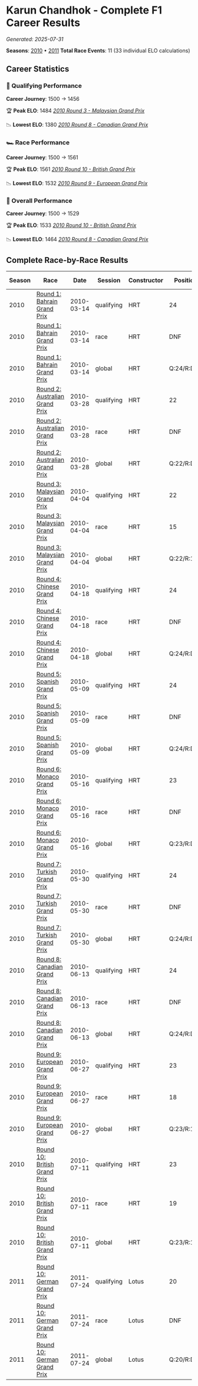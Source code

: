 # Karun Chandhok - Complete F1 Career Results

*Generated: 2025-07-31*

**Seasons**: [2010](../seasons/2010-season-report) • [2011](../seasons/2011-season-report)
**Total Race Events**: 11 (33 individual ELO calculations)

## Career Statistics

### 🏁 Qualifying Performance
**Career Journey**: 1500 → 1456

🏆 **Peak ELO**: 1484
   *[2010 Round 3 - Malaysian Grand Prix](../seasons/2010-season-report#round-3-malaysian-grand-prix)*

📉 **Lowest ELO**: 1380
   *[2010 Round 8 - Canadian Grand Prix](../seasons/2010-season-report#round-8-canadian-grand-prix)*

### 🏎️ Race Performance
**Career Journey**: 1500 → 1561

🏆 **Peak ELO**: 1561
   *[2010 Round 10 - British Grand Prix](../seasons/2010-season-report#round-10-british-grand-prix)*

📉 **Lowest ELO**: 1532
   *[2010 Round 9 - European Grand Prix](../seasons/2010-season-report#round-9-european-grand-prix)*

### 🌟 Overall Performance
**Career Journey**: 1500 → 1529

🏆 **Peak ELO**: 1533
   *[2010 Round 10 - British Grand Prix](../seasons/2010-season-report#round-10-british-grand-prix)*

📉 **Lowest ELO**: 1464
   *[2010 Round 8 - Canadian Grand Prix](../seasons/2010-season-report#round-8-canadian-grand-prix)*


## Complete Race-by-Race Results

| Season | Race | Date | Session | Constructor | Position | Starting ELO | ELO Change | Final ELO | Teammate |
|--------|------|------|---------|-------------|----------|--------------|------------|-----------|----------|
| 2010 | [Round 1: Bahrain Grand Prix](../seasons/2010-season-report#round-1-bahrain-grand-prix) | 2010-03-14 | qualifying | HRT | 24 | 1500 | -32 | 1468 | <img src="https://upload.wikimedia.org/wikipedia/commons/0/05/Flag_of_Brazil.svg" alt="Brazil" width="20" height="auto" style="vertical-align: middle; margin-right: 5px;" onerror="this.outerHTML='🇧🇷'; this.style.marginRight='5px';"/> Bruno Senna |
| 2010 | [Round 1: Bahrain Grand Prix](../seasons/2010-season-report#round-1-bahrain-grand-prix) | 2010-03-14 | race | HRT | DNF | 1500 | N/A | 1500 | <img src="https://upload.wikimedia.org/wikipedia/commons/0/05/Flag_of_Brazil.svg" alt="Brazil" width="20" height="auto" style="vertical-align: middle; margin-right: 5px;" onerror="this.outerHTML='🇧🇷'; this.style.marginRight='5px';"/> Bruno Senna |
| 2010 | [Round 1: Bahrain Grand Prix](../seasons/2010-season-report#round-1-bahrain-grand-prix) | 2010-03-14 | global | HRT | Q:24/R:DNF | 1500 | -10 | 1490 | <img src="https://upload.wikimedia.org/wikipedia/commons/0/05/Flag_of_Brazil.svg" alt="Brazil" width="20" height="auto" style="vertical-align: middle; margin-right: 5px;" onerror="this.outerHTML='🇧🇷'; this.style.marginRight='5px';"/> Bruno Senna |
| 2010 | [Round 2: Australian Grand Prix](../seasons/2010-season-report#round-2-australian-grand-prix) | 2010-03-28 | qualifying | HRT | 22 | 1468 | -26 | 1442 | <img src="https://upload.wikimedia.org/wikipedia/commons/0/05/Flag_of_Brazil.svg" alt="Brazil" width="20" height="auto" style="vertical-align: middle; margin-right: 5px;" onerror="this.outerHTML='🇧🇷'; this.style.marginRight='5px';"/> Bruno Senna |
| 2010 | [Round 2: Australian Grand Prix](../seasons/2010-season-report#round-2-australian-grand-prix) | 2010-03-28 | race | HRT | DNF | 1500 | N/A | 1500 | <img src="https://upload.wikimedia.org/wikipedia/commons/0/05/Flag_of_Brazil.svg" alt="Brazil" width="20" height="auto" style="vertical-align: middle; margin-right: 5px;" onerror="this.outerHTML='🇧🇷'; this.style.marginRight='5px';"/> Bruno Senna |
| 2010 | [Round 2: Australian Grand Prix](../seasons/2010-season-report#round-2-australian-grand-prix) | 2010-03-28 | global | HRT | Q:22/R:DNF | 1490 | -8 | 1483 | <img src="https://upload.wikimedia.org/wikipedia/commons/0/05/Flag_of_Brazil.svg" alt="Brazil" width="20" height="auto" style="vertical-align: middle; margin-right: 5px;" onerror="this.outerHTML='🇧🇷'; this.style.marginRight='5px';"/> Bruno Senna |
| 2010 | [Round 3: Malaysian Grand Prix](../seasons/2010-season-report#round-3-malaysian-grand-prix) | 2010-04-04 | qualifying | HRT | 22 | 1442 | +42 | 1484 | <img src="https://upload.wikimedia.org/wikipedia/commons/0/05/Flag_of_Brazil.svg" alt="Brazil" width="20" height="auto" style="vertical-align: middle; margin-right: 5px;" onerror="this.outerHTML='🇧🇷'; this.style.marginRight='5px';"/> Bruno Senna |
| 2010 | [Round 3: Malaysian Grand Prix](../seasons/2010-season-report#round-3-malaysian-grand-prix) | 2010-04-04 | race | HRT | 15 | 1500 | N/A | 1500 | <img src="https://upload.wikimedia.org/wikipedia/commons/0/05/Flag_of_Brazil.svg" alt="Brazil" width="20" height="auto" style="vertical-align: middle; margin-right: 5px;" onerror="this.outerHTML='🇧🇷'; this.style.marginRight='5px';"/> Bruno Senna |
| 2010 | [Round 3: Malaysian Grand Prix](../seasons/2010-season-report#round-3-malaysian-grand-prix) | 2010-04-04 | global | HRT | Q:22/R:15 | 1483 | +13 | 1495 | <img src="https://upload.wikimedia.org/wikipedia/commons/0/05/Flag_of_Brazil.svg" alt="Brazil" width="20" height="auto" style="vertical-align: middle; margin-right: 5px;" onerror="this.outerHTML='🇧🇷'; this.style.marginRight='5px';"/> Bruno Senna |
| 2010 | [Round 4: Chinese Grand Prix](../seasons/2010-season-report#round-4-chinese-grand-prix) | 2010-04-18 | qualifying | HRT | 24 | 1484 | -29 | 1455 | <img src="https://upload.wikimedia.org/wikipedia/commons/0/05/Flag_of_Brazil.svg" alt="Brazil" width="20" height="auto" style="vertical-align: middle; margin-right: 5px;" onerror="this.outerHTML='🇧🇷'; this.style.marginRight='5px';"/> Bruno Senna |
| 2010 | [Round 4: Chinese Grand Prix](../seasons/2010-season-report#round-4-chinese-grand-prix) | 2010-04-18 | race | HRT | DNF | 1500 | N/A | 1500 | <img src="https://upload.wikimedia.org/wikipedia/commons/0/05/Flag_of_Brazil.svg" alt="Brazil" width="20" height="auto" style="vertical-align: middle; margin-right: 5px;" onerror="this.outerHTML='🇧🇷'; this.style.marginRight='5px';"/> Bruno Senna |
| 2010 | [Round 4: Chinese Grand Prix](../seasons/2010-season-report#round-4-chinese-grand-prix) | 2010-04-18 | global | HRT | Q:24/R:DNF | 1495 | -9 | 1487 | <img src="https://upload.wikimedia.org/wikipedia/commons/0/05/Flag_of_Brazil.svg" alt="Brazil" width="20" height="auto" style="vertical-align: middle; margin-right: 5px;" onerror="this.outerHTML='🇧🇷'; this.style.marginRight='5px';"/> Bruno Senna |
| 2010 | [Round 5: Spanish Grand Prix](../seasons/2010-season-report#round-5-spanish-grand-prix) | 2010-05-09 | qualifying | HRT | 24 | 1455 | -24 | 1431 | <img src="https://upload.wikimedia.org/wikipedia/commons/0/05/Flag_of_Brazil.svg" alt="Brazil" width="20" height="auto" style="vertical-align: middle; margin-right: 5px;" onerror="this.outerHTML='🇧🇷'; this.style.marginRight='5px';"/> Bruno Senna |
| 2010 | [Round 5: Spanish Grand Prix](../seasons/2010-season-report#round-5-spanish-grand-prix) | 2010-05-09 | race | HRT | DNF | 1500 | N/A | 1500 | <img src="https://upload.wikimedia.org/wikipedia/commons/0/05/Flag_of_Brazil.svg" alt="Brazil" width="20" height="auto" style="vertical-align: middle; margin-right: 5px;" onerror="this.outerHTML='🇧🇷'; this.style.marginRight='5px';"/> Bruno Senna |
| 2010 | [Round 5: Spanish Grand Prix](../seasons/2010-season-report#round-5-spanish-grand-prix) | 2010-05-09 | global | HRT | Q:24/R:DNF | 1487 | -7 | 1479 | <img src="https://upload.wikimedia.org/wikipedia/commons/0/05/Flag_of_Brazil.svg" alt="Brazil" width="20" height="auto" style="vertical-align: middle; margin-right: 5px;" onerror="this.outerHTML='🇧🇷'; this.style.marginRight='5px';"/> Bruno Senna |
| 2010 | [Round 6: Monaco Grand Prix](../seasons/2010-season-report#round-6-monaco-grand-prix) | 2010-05-16 | qualifying | HRT | 23 | 1431 | -20 | 1411 | <img src="https://upload.wikimedia.org/wikipedia/commons/0/05/Flag_of_Brazil.svg" alt="Brazil" width="20" height="auto" style="vertical-align: middle; margin-right: 5px;" onerror="this.outerHTML='🇧🇷'; this.style.marginRight='5px';"/> Bruno Senna |
| 2010 | [Round 6: Monaco Grand Prix](../seasons/2010-season-report#round-6-monaco-grand-prix) | 2010-05-16 | race | HRT | DNF | 1500 | N/A | 1500 | <img src="https://upload.wikimedia.org/wikipedia/commons/0/05/Flag_of_Brazil.svg" alt="Brazil" width="20" height="auto" style="vertical-align: middle; margin-right: 5px;" onerror="this.outerHTML='🇧🇷'; this.style.marginRight='5px';"/> Bruno Senna |
| 2010 | [Round 6: Monaco Grand Prix](../seasons/2010-season-report#round-6-monaco-grand-prix) | 2010-05-16 | global | HRT | Q:23/R:DNF | 1479 | -6 | 1473 | <img src="https://upload.wikimedia.org/wikipedia/commons/0/05/Flag_of_Brazil.svg" alt="Brazil" width="20" height="auto" style="vertical-align: middle; margin-right: 5px;" onerror="this.outerHTML='🇧🇷'; this.style.marginRight='5px';"/> Bruno Senna |
| 2010 | [Round 7: Turkish Grand Prix](../seasons/2010-season-report#round-7-turkish-grand-prix) | 2010-05-30 | qualifying | HRT | 24 | 1411 | -17 | 1394 | <img src="https://upload.wikimedia.org/wikipedia/commons/0/05/Flag_of_Brazil.svg" alt="Brazil" width="20" height="auto" style="vertical-align: middle; margin-right: 5px;" onerror="this.outerHTML='🇧🇷'; this.style.marginRight='5px';"/> Bruno Senna |
| 2010 | [Round 7: Turkish Grand Prix](../seasons/2010-season-report#round-7-turkish-grand-prix) | 2010-05-30 | race | HRT | DNF | 1500 | N/A | 1500 | <img src="https://upload.wikimedia.org/wikipedia/commons/0/05/Flag_of_Brazil.svg" alt="Brazil" width="20" height="auto" style="vertical-align: middle; margin-right: 5px;" onerror="this.outerHTML='🇧🇷'; this.style.marginRight='5px';"/> Bruno Senna |
| 2010 | [Round 7: Turkish Grand Prix](../seasons/2010-season-report#round-7-turkish-grand-prix) | 2010-05-30 | global | HRT | Q:24/R:DNF | 1473 | -5 | 1468 | <img src="https://upload.wikimedia.org/wikipedia/commons/0/05/Flag_of_Brazil.svg" alt="Brazil" width="20" height="auto" style="vertical-align: middle; margin-right: 5px;" onerror="this.outerHTML='🇧🇷'; this.style.marginRight='5px';"/> Bruno Senna |
| 2010 | [Round 8: Canadian Grand Prix](../seasons/2010-season-report#round-8-canadian-grand-prix) | 2010-06-13 | qualifying | HRT | 24 | 1394 | -15 | 1380 | <img src="https://upload.wikimedia.org/wikipedia/commons/0/05/Flag_of_Brazil.svg" alt="Brazil" width="20" height="auto" style="vertical-align: middle; margin-right: 5px;" onerror="this.outerHTML='🇧🇷'; this.style.marginRight='5px';"/> Bruno Senna |
| 2010 | [Round 8: Canadian Grand Prix](../seasons/2010-season-report#round-8-canadian-grand-prix) | 2010-06-13 | race | HRT | DNF | 1500 | N/A | 1500 | <img src="https://upload.wikimedia.org/wikipedia/commons/0/05/Flag_of_Brazil.svg" alt="Brazil" width="20" height="auto" style="vertical-align: middle; margin-right: 5px;" onerror="this.outerHTML='🇧🇷'; this.style.marginRight='5px';"/> Bruno Senna |
| 2010 | [Round 8: Canadian Grand Prix](../seasons/2010-season-report#round-8-canadian-grand-prix) | 2010-06-13 | global | HRT | Q:24/R:DNF | 1468 | -4 | 1464 | <img src="https://upload.wikimedia.org/wikipedia/commons/0/05/Flag_of_Brazil.svg" alt="Brazil" width="20" height="auto" style="vertical-align: middle; margin-right: 5px;" onerror="this.outerHTML='🇧🇷'; this.style.marginRight='5px';"/> Bruno Senna |
| 2010 | [Round 9: European Grand Prix](../seasons/2010-season-report#round-9-european-grand-prix) | 2010-06-27 | qualifying | HRT | 23 | 1380 | +51 | 1431 | <img src="https://upload.wikimedia.org/wikipedia/commons/0/05/Flag_of_Brazil.svg" alt="Brazil" width="20" height="auto" style="vertical-align: middle; margin-right: 5px;" onerror="this.outerHTML='🇧🇷'; this.style.marginRight='5px';"/> Bruno Senna |
| 2010 | [Round 9: European Grand Prix](../seasons/2010-season-report#round-9-european-grand-prix) | 2010-06-27 | race | HRT | 18 | 1500 | +32 | 1532 | <img src="https://upload.wikimedia.org/wikipedia/commons/0/05/Flag_of_Brazil.svg" alt="Brazil" width="20" height="auto" style="vertical-align: middle; margin-right: 5px;" onerror="this.outerHTML='🇧🇷'; this.style.marginRight='5px';"/> Bruno Senna |
| 2010 | [Round 9: European Grand Prix](../seasons/2010-season-report#round-9-european-grand-prix) | 2010-06-27 | global | HRT | Q:23/R:18 | 1464 | +38 | 1501 | <img src="https://upload.wikimedia.org/wikipedia/commons/0/05/Flag_of_Brazil.svg" alt="Brazil" width="20" height="auto" style="vertical-align: middle; margin-right: 5px;" onerror="this.outerHTML='🇧🇷'; this.style.marginRight='5px';"/> Bruno Senna |
| 2010 | [Round 10: British Grand Prix](../seasons/2010-season-report#round-10-british-grand-prix) | 2010-07-11 | qualifying | HRT | 23 | 1431 | +38 | 1469 | <img src="https://upload.wikimedia.org/wikipedia/commons/9/9e/Flag_of_Japan.svg" alt="Japan" width="20" height="auto" style="vertical-align: middle; margin-right: 5px;" onerror="this.outerHTML='🇯🇵'; this.style.marginRight='5px';"/> Sakon Yamamoto |
| 2010 | [Round 10: British Grand Prix](../seasons/2010-season-report#round-10-british-grand-prix) | 2010-07-11 | race | HRT | 19 | 1532 | +29 | 1561 | <img src="https://upload.wikimedia.org/wikipedia/commons/9/9e/Flag_of_Japan.svg" alt="Japan" width="20" height="auto" style="vertical-align: middle; margin-right: 5px;" onerror="this.outerHTML='🇯🇵'; this.style.marginRight='5px';"/> Sakon Yamamoto |
| 2010 | [Round 10: British Grand Prix](../seasons/2010-season-report#round-10-british-grand-prix) | 2010-07-11 | global | HRT | Q:23/R:19 | 1501 | +32 | 1533 | <img src="https://upload.wikimedia.org/wikipedia/commons/9/9e/Flag_of_Japan.svg" alt="Japan" width="20" height="auto" style="vertical-align: middle; margin-right: 5px;" onerror="this.outerHTML='🇯🇵'; this.style.marginRight='5px';"/> Sakon Yamamoto |
| 2011 | [Round 10: German Grand Prix](../seasons/2011-season-report#round-10-german-grand-prix) | 2011-07-24 | qualifying | Lotus | 20 | 1469 | -13 | 1456 | <img src="https://upload.wikimedia.org/wikipedia/commons/b/bc/Flag_of_Finland.svg" alt="Finland" width="20" height="auto" style="vertical-align: middle; margin-right: 5px;" onerror="this.outerHTML='🇫🇮'; this.style.marginRight='5px';"/> Heikki Kovalainen |
| 2011 | [Round 10: German Grand Prix](../seasons/2011-season-report#round-10-german-grand-prix) | 2011-07-24 | race | Lotus | DNF | 1561 | N/A | 1561 | <img src="https://upload.wikimedia.org/wikipedia/commons/b/bc/Flag_of_Finland.svg" alt="Finland" width="20" height="auto" style="vertical-align: middle; margin-right: 5px;" onerror="this.outerHTML='🇫🇮'; this.style.marginRight='5px';"/> Heikki Kovalainen |
| 2011 | [Round 10: German Grand Prix](../seasons/2011-season-report#round-10-german-grand-prix) | 2011-07-24 | global | Lotus | Q:20/R:DNF | 1533 | -4 | 1529 | <img src="https://upload.wikimedia.org/wikipedia/commons/b/bc/Flag_of_Finland.svg" alt="Finland" width="20" height="auto" style="vertical-align: middle; margin-right: 5px;" onerror="this.outerHTML='🇫🇮'; this.style.marginRight='5px';"/> Heikki Kovalainen |
